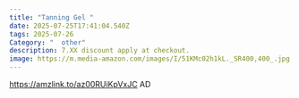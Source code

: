 ```yaml
---
title: "Tanning Gel "
date: 2025-07-25T17:41:04.540Z
tags: 2025-07-26
Category: "  other"
description: 7.XX discount apply at checkout.
image: https://m.media-amazon.com/images/I/51KMc02h1kL._SR400,400_.jpg
---
```

https://amzlink.to/az00RUiKpVxJC   AD